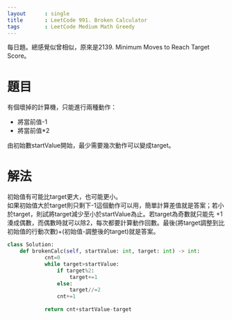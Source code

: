 ```yaml
---
layout      : single
title       : LeetCode 991. Broken Calculator
tags 		: LeetCode Medium Math Greedy
---
```

每日題。總感覺似曾相似，原來是2139. Minimum Moves to Reach Target Score。

# 題目
有個壞掉的計算機，只能進行兩種動作：  
- 將當前值-1  
- 將當前值*2  

由初始數startValue開始，最少需要幾次動作可以變成target。

# 解法
初始值有可能比target更大，也可能更小。  
如果初始值大於target則只剩下-1這個動作可以用，簡單計算差值就是答案；若小於target，則試將target減少至小於startValue為止。若target為奇數就只能先
+1湊成偶數，而偶數時就可以除2，每次都要計算動作回數。最後(將target調整到比初始值的行動次數)+(初始值-調整後的target)就是答案。  

```python
class Solution:
    def brokenCalc(self, startValue: int, target: int) -> int:
            cnt=0
            while target>startValue:
                if target%2:
                    target+=1
                else:
                    target//=2
                cnt+=1
                
            return cnt+startValue-target
```

